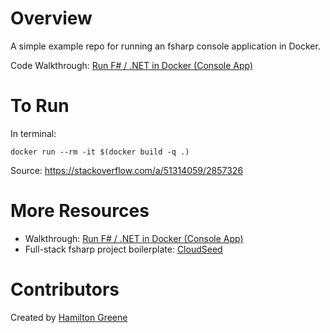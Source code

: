 # Overview

A simple example repo for running an fsharp console application in Docker.

Code Walkthrough: [Run F# / .NET in Docker (Console App)](https://hamy.xyz/labs/2022-10-run-fsharp-dotnet-in-docker-console-app)

# To Run

In terminal:

```
docker run --rm -it $(docker build -q .)
```

Source: https://stackoverflow.com/a/51314059/2857326 

# More Resources

* Walkthrough: [Run F# / .NET in Docker (Console App)](https://hamy.xyz/labs/2022-10-run-fsharp-dotnet-in-docker-console-app)
* Full-stack fsharp project boilerplate: [CloudSeed](https://cloudseed.xyz)

# Contributors

Created by [Hamilton Greene](https://hamy.xyz)